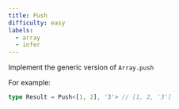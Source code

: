 ```yaml
---
title: Push
difficulty: easy
labels: 
  - array
  - infer
---
```

  Implement the generic version of ```Array.push```

  For example:

  ```typescript
  type Result = Push<[1, 2], '3'> // [1, 2, '3']
  ```
